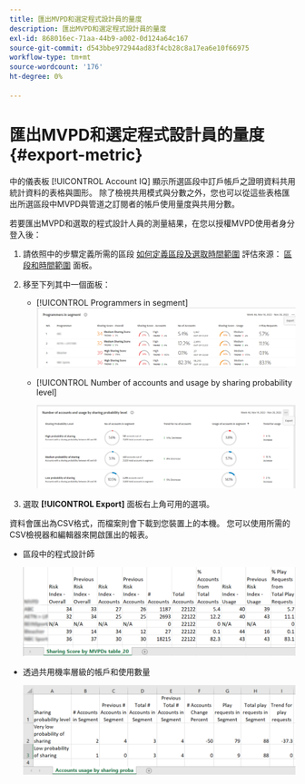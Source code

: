 ```yaml
---
title: 匯出MVPD和選定程式設計員的量度
description: 匯出MVPD和選定程式設計員的量度
exl-id: 868016ec-71aa-44b9-a002-0d124a64c167
source-git-commit: d543bbe972944ad83f4cb28c8a17ea6e10f66975
workflow-type: tm+mt
source-wordcount: '176'
ht-degree: 0%

---
```


# 匯出MVPD和選定程式設計員的量度 {#export-metric}

中的儀表板 [!UICONTROL Account IQ] 顯示所選區段中訂戶帳戶之證明資料共用統計資料的表格與圖形。 除了檢視共用模式與分數之外，您也可以從這些表格匯出所選區段中MVPD與管道之訂閱者的帳戶使用量度與共用分數。

若要匯出MVPD和選取的程式設計人員的測量結果，在您以授權MVPD使用者身分登入後：

1. 請依照中的步驟定義所需的區段 [如何定義區段及選取時間範圍](/help/accountiq/howto-select-segment-timeframe.md) 評估來源： [區段和時間範圍](/help/accountiq/segments-timeframe.md) 面板。

1. 移至下列其中一個面板：

   * [!UICONTROL Programmers in segment]
     ![](assets/prog-segment-export-option.png)

   * [!UICONTROL Number of accounts and usage by sharing probability level]

     ![](assets/progr-usage-panel-export.png)

1. 選取 **[!UICONTROL Export]** 面板右上角可用的選項。

資料會匯出為CSV格式，而檔案則會下載到您裝置上的本機。 您可以使用所需的CSV檢視器和編輯器來開啟匯出的報表。

* 區段中的程式設計師

  ![](assets/export-progr-in-seg.png)


* 透過共用機率層級的帳戶和使用數量

  ![](assets/export-acc-usage.png)
